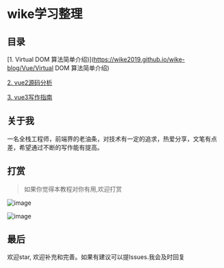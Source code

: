 
# wike学习整理

## 目录

[1.  Virtual DOM 算法简单介绍)](https://wike2019.github.io/wike-blog/Vue/Virtual DOM 算法简单介绍)

[2.  vue2源码分析](https://wike2019.github.io/wike-blog/Vue/vue2源码分析)

[3.  vue3写作指南](https://wike2019.github.io/wike-blog/Vue/vue3写作指南)


## 关于我

一名全栈工程师，前端界的老油条，对技术有一定的追求，热爱分享，文笔有点差，希望通过不断的写作能有提高。

## 打赏


>  如果你觉得本教程对你有用,欢迎打赏

![image](https://csdn.52wike.com/2020-10-19/248df22e-58a1-4a74-85cb-a9ca696cb7b2.jpg)


![image](https://csdn.52wike.com/2020-10-19/928d2f28-2b83-4aeb-b6db-61e60b349c8d.png)


## 最后

欢迎star, 欢迎补充和完善。如果有建议可以提Issues.我会及时回复